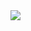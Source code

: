 <img src="https://repository-images.githubusercontent.com/691932903/0e1bceb5-9382-4fd1-bd81-707732eb9150" />
